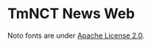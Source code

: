 # TmNCT News Web



Noto fonts are under [Apache License 2.0](http://www.apache.org/licenses/LICENSE-2.0.html).
